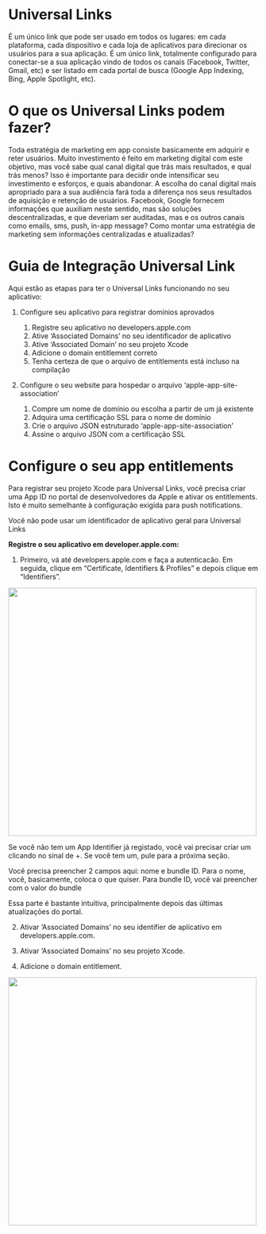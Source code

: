 # Universal Links #

É um único link que pode ser usado em todos os lugares: em cada plataforma, cada dispositivo e cada loja de aplicativos para direcionar os usuários para a sua aplicação. É um único link, totalmente configurado para conectar-se a sua aplicação vindo de todos os canais (Facebook, Twitter, Gmail, etc) e ser listado em cada portal de busca (Google App Indexing, Bing, Apple Spotlight, etc).

# O que os Universal Links podem fazer? #

Toda estratégia de marketing em app consiste basicamente em adquirir e reter usuários. Muito investimento é feito em marketing digital com este objetivo, mas você sabe qual canal digital que trás mais resultados, e qual trás menos? Isso é importante para decidir onde intensificar seu investimento e esforços, e quais abandonar. A escolha do canal digital mais apropriado para a sua audiência fará toda a diferença nos seus resultados de aquisição e retenção de usuários. Facebook, Google fornecem informações que auxiliam neste sentido, mas são soluções descentralizadas, e que deveriam ser auditadas, mas e os outros canais como emails, sms, push, in-app message? Como montar uma estratégia de marketing sem informações centralizadas e atualizadas?


# Guia de Integração Universal Link #
Aqui estão as etapas para ter o Universal Links funcionando no seu aplicativo:

1. Configure seu aplicativo para registrar domínios aprovados
   1. Registre seu aplicativo no developers.apple.com
   1. Ative ‘Associated Domains’ no seu identificador de aplicativo
   1. Ative ‘Associated Domain’ no seu projeto Xcode
   1. Adicione o domain entitlement correto
   1. Tenha certeza de que o arquivo de entitlements está incluso na compilação
  
1. Configure o seu website para hospedar o arquivo ‘apple-app-site-association’
   1. Compre um nome de domínio ou escolha a partir de um já existente
   1. Adquira uma certificação SSL para o nome de domínio
   1. Crie o arquivo JSON estruturado ‘apple-app-site-association’
   1. Assine o arquivo JSON com a certificação SSL
   
 

# Configure o seu app entitlements #
Para registrar seu projeto Xcode para Universal Links, você precisa criar uma App ID no portal de desenvolvedores da Apple e ativar os entitlements. Isto é muito semelhante à configuração exigida para push notifications.

Você não pode usar um identificador de aplicativo geral para Universal Links

**Registre o seu aplicativo em developer.apple.com:**

1. Primeiro, vá até developers.apple.com e faça a autenticacão. Em seguida, clique em “Certificate, Identifiers & Profiles” e depois clique em “Identifiers”.
<img src="http://cdn.getmo.com.br/images/universal_links/developer_portal.png" width="500">

Se você não tem um App Identifier já registado, você vai precisar criar um clicando no sinal de +. Se você tem um, pule para a próxima seção.

Você precisa preencher 2 campos aqui: nome e bundle ID. Para o nome, você, basicamente, coloca o que quiser. Para bundle ID, você vai preencher com o valor do bundle

Essa parte é bastante intuitiva, principalmente depois das últimas atualizações do portal.

2. Ativar ‘Associated Domains’ no seu identifier de aplicativo em developers.apple.com.

3. Ativar ‘Associated Domains’ no seu projeto Xcode.

4. Adicione o domain entitlement.
<img src="http://cdn.getmo.com.br/images/universal_links/associated_domains.png" width="500">



